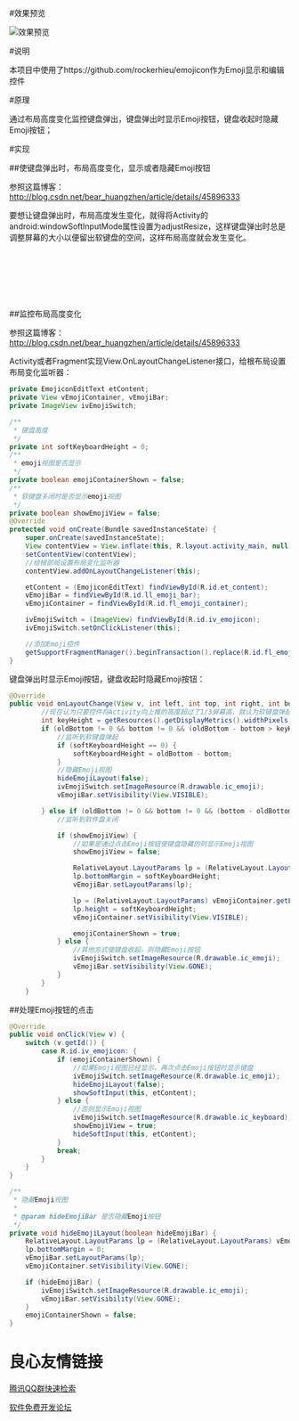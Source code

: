 #效果预览

![效果预览](https://raw.githubusercontent.com/xiaolifan/EmojiLayout/master/art/device-2015-12-01-172731.gif)

#说明

本项目中使用了https://github.com/rockerhieu/emojicon作为Emoji显示和编辑控件

#原理

通过布局高度变化监控键盘弹出，键盘弹出时显示Emoji按钮，键盘收起时隐藏Emoji按钮；

#实现

##使键盘弹出时，布局高度变化，显示或者隐藏Emoji按钮

参照这篇博客：http://blog.csdn.net/bear_huangzhen/article/details/45896333

要想让键盘弹出时，布局高度发生变化，就得将Activity的android:windowSoftInputMode属性设置为adjustResize，这样键盘弹出时总是调整屏幕的大小以便留出软键盘的空间，这样布局高度就会发生变化。
``` xml
 
     
         
         
     
 
``` 

##监控布局高度变化

参照这篇博客：http://blog.csdn.net/bear_huangzhen/article/details/45896333

Activity或者Fragment实现View.OnLayoutChangeListener接口，给根布局设置布局变化监听器：
``` java
private EmojiconEditText etContent;
private View vEmojiContainer, vEmojiBar;
private ImageView ivEmojiSwitch;

/**
 * 键盘高度
 */
private int softKeyboardHeight = 0;
/**
 * emoji视图是否显示
 */
private boolean emojiContainerShown = false;
/**
 * 软键盘关闭时是否显示emoji视图
 */
private boolean showEmojiView = false;
@Override
protected void onCreate(Bundle savedInstanceState) {
    super.onCreate(savedInstanceState);
    View contentView = View.inflate(this, R.layout.activity_main, null);
    setContentView(contentView);
    //给根部局设置布局变化监听器
    contentView.addOnLayoutChangeListener(this);

    etContent = (EmojiconEditText) findViewById(R.id.et_content);
    vEmojiBar = findViewById(R.id.ll_emoji_bar);
    vEmojiContainer = findViewById(R.id.fl_emoji_container);

    ivEmojiSwitch = (ImageView) findViewById(R.id.iv_emojicon);
    ivEmojiSwitch.setOnClickListener(this);

    //添加Emoji控件
    getSupportFragmentManager().beginTransaction().replace(R.id.fl_emoji_container, new EmojiconsFragment()).commitAllowingStateLoss();
}
```

键盘弹出时显示Emoji按钮，键盘收起时隐藏Emoji按钮：
```java
@Override
public void onLayoutChange(View v, int left, int top, int right, int bottom, int oldLeft, int oldTop, int oldRight, int oldBottom) {
        //现在认为只要控件将Activity向上推的高度超过了1/3屏幕高，就认为软键盘弹起
        int keyHeight = getResources().getDisplayMetrics().widthPixels / 3;
        if (oldBottom != 0 && bottom != 0 && (oldBottom - bottom > keyHeight)) {
            //监听到软键盘弹起
            if (softKeyboardHeight == 0) {
                softKeyboardHeight = oldBottom - bottom;
            }
            //隐藏Emoji视图
            hideEmojiLayout(false);
            ivEmojiSwitch.setImageResource(R.drawable.ic_emoji);
            vEmojiBar.setVisibility(View.VISIBLE);

        } else if (oldBottom != 0 && bottom != 0 && (bottom - oldBottom > keyHeight)) {
            //监听到软件盘关闭

            if (showEmojiView) {
                //如果是通过点击Emoji按钮使键盘隐藏的则显示Emoji视图
                showEmojiView = false;

                RelativeLayout.LayoutParams lp = (RelativeLayout.LayoutParams)   vEmojiBar.getLayoutParams();
                lp.bottomMargin = softKeyboardHeight;
                vEmojiBar.setLayoutParams(lp);

                lp = (RelativeLayout.LayoutParams) vEmojiContainer.getLayoutParams();
                lp.height = softKeyboardHeight;
                vEmojiContainer.setVisibility(View.VISIBLE);

                emojiContainerShown = true;
            } else {
                //其他方式使键盘收起，则隐藏Emoji按钮
                ivEmojiSwitch.setImageResource(R.drawable.ic_emoji);
                vEmojiBar.setVisibility(View.GONE);
            }
        }
    }
```

##处理Emoji按钮的点击

```java
@Override
public void onClick(View v) {
    switch (v.getId()) {
        case R.id.iv_emojicon: {
            if (emojiContainerShown) {
                //如果Emoji视图已经显示，再次点击Emoji按钮时显示键盘
                ivEmojiSwitch.setImageResource(R.drawable.ic_emoji);
                hideEmojiLayout(false);
                showSoftInput(this, etContent);
            } else {
                //否则显示Emoji视图
                ivEmojiSwitch.setImageResource(R.drawable.ic_keyboard);
                showEmojiView = true;
                hideSoftInput(this, etContent);
            }
            break;
        }
    }
}

/**
 * 隐藏Emoji视图
 *
 * @param hideEmojiBar 是否隐藏Emoji按钮
 */
private void hideEmojiLayout(boolean hideEmojiBar) {
    RelativeLayout.LayoutParams lp = (RelativeLayout.LayoutParams) vEmojiBar.getLayoutParams();
    lp.bottomMargin = 0;
    vEmojiBar.setLayoutParams(lp);
    vEmojiContainer.setVisibility(View.GONE);

    if (hideEmojiBar) {
        ivEmojiSwitch.setImageResource(R.drawable.ic_emoji);
        vEmojiBar.setVisibility(View.GONE);
    }
    emojiContainerShown = false;
}
```


 # 良心友情链接

[腾讯QQ群快速检索](http://u.720life.cn/s/8cf73f7c)

[软件免费开发论坛](http://u.720life.cn/s/bbb01dc0)